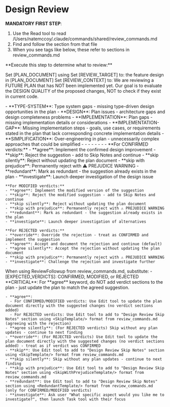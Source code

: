 # Design Review

**MANDATORY FIRST STEP**:
1. Use the Read tool to read /Users/natemccoy/.claude/commands/shared/review_commands.md
2. Find and follow the <ExecutionSteps> section from that file
3. When you see tags like <ExecutionSteps/> below, these refer to sections in review_commands.md

<ExecutionSteps/>

<DetermineReviewTarget>
**Execute this step to determine what to review:**

Set [PLAN_DOCUMENT] using <PlanDocument/>
Set [REVIEW_TARGET] to: the feature design in [PLAN_DOCUMENT]
Set [REVIEW_CONTEXT] to: We are reviewing a FUTURE PLAN that has NOT been implemented yet. Our goal is to evaluate the DESIGN QUALITY of the proposed changes, NOT to check if they exist in current code.
</DetermineReviewTarget>


<ReviewCategories>
- **TYPE-SYSTEM**: Type system gaps - missing type-driven design opportunities in the plan
- **DESIGN**: Plan issues - architecture gaps and design completeness problems
- **IMPLEMENTATION**: Plan gaps - missing implementation details or considerations
- **IMPLEMENTATION-GAP**: Missing implementation steps - goals, use cases, or requirements stated in the plan that lack corresponding concrete implementation details
- **SIMPLIFICATION**: Over-engineering in plan - unnecessarily complex approaches that could be simplified
</ReviewCategories>

<ReviewConstraints>
    - <SkipNotesCheck/>
    - <TypeSystemPrinciples/>
    - <AtomicChangeRequirement/>
    - <DuplicationPrevention/>
    - <DocumentComprehension/>
    - <DesignConsistency/>
    - <PlanNotImplementation/>
    - <ImplementationCoverageCheck/>
</ReviewConstraints>

<ReviewKeywords>
    **For CONFIRMED verdicts:**
    - **agree**: Implement the confirmed design improvement
    - **skip**: Reject the suggestion - add to Skip Notes and continue
    - **skip silently**: Reject without updating the plan document
    - **skip with prejudice**: Permanently reject with ⚠️ PREJUDICE WARNING
    - **redundant**: Mark as redundant - the suggestion already exists in the plan
    - **investigate**: Launch deeper investigation of the design issue

    **For MODIFIED verdicts:**
    - **agree**: Implement the modified version of the suggestion
    - **skip**: Reject the modified suggestion - add to Skip Notes and continue
    - **skip silently**: Reject without updating the plan document
    - **skip with prejudice**: Permanently reject with ⚠️ PREJUDICE WARNING
    - **redundant**: Mark as redundant - the suggestion already exists in the plan
    - **investigate**: Launch deeper investigation of alternatives

    **For REJECTED verdicts:**
    - **override**: Override the rejection - treat as CONFIRMED and implement the suggestion
    - **agree**: Accept and document the rejection and continue (default)
    - **agree silently**: Accept the rejection without updating the plan document
    - **skip with prejudice**: Permanently reject with ⚠️ PREJUDICE WARNING
    - **investigate**: Challenge the rejection and investigate further
</ReviewKeywords>

<ReviewFollowupParameters>
    When using ReviewFollowup from review_commands.md, substitute:
    - [EXPECTED_VERDICTS]: CONFIRMED, MODIFIED, or REJECTED
</ReviewFollowupParameters>

<KeywordExecution>
    **CRITICAL**: For **agree** keyword, do NOT add verdict sections to the plan - just update the plan to match the agreed suggestion.

    - **agree**:
      - For CONFIRMED/MODIFIED verdicts: Use Edit tool to update the plan document directly with the suggested changes (no verdict sections added)
      - For REJECTED verdicts: Use Edit tool to add to "Design Review Skip Notes" section using <SkipTemplate/> format from review_commands.md (agreeing with the rejection)
    - **agree silently**: (For REJECTED verdicts) Skip without any plan updates - continue to next finding
    - **override**: (For REJECTED verdicts) Use Edit tool to update the plan document directly with the suggested changes (no verdict sections added) - treat as if verdict was CONFIRMED
    - **skip**: Use Edit tool to add to "Design Review Skip Notes" section using <SkipTemplate/> format from review_commands.md
    - **skip silently**: Skip without any plan updates - continue to next finding
    - **skip with prejudice**: Use Edit tool to add to "Design Review Skip Notes" section using <SkipWithPrejudiceTemplate/> format from review_commands.md
    - **redundant**: Use Edit tool to add to "Design Review Skip Notes" section using <RedundantTemplate/> format from review_commands.md (only for CONFIRMED/MODIFIED verdicts)
    - **investigate**: Ask user "What specific aspect would you like me to investigate?", then launch Task tool with their focus
</KeywordExecution>
